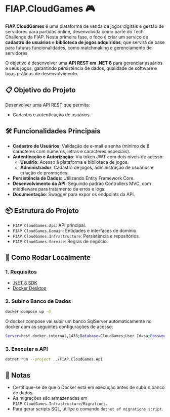 # FIAP.CloudGames 🎮

**FIAP.CloudGames** é uma plataforma de venda de jogos digitais e gestão de servidores para partidas online, desenvolvida como parte do Tech Challenge da FIAP. Nesta primeira fase, o foco é criar um serviço de **cadastro de usuários** e **biblioteca de jogos adquiridos**, que servirá de base para futuras funcionalidades, como matchmaking e gerenciamento de servidores.

O objetivo é desenvolver uma **API REST em .NET 8** para gerenciar usuários e seus jogos, garantindo persistência de dados, qualidade de software e boas práticas de desenvolvimento.

## 📋 Objetivo do Projeto

Desenvolver uma API REST que permita:
- Cadastro e autenticação de usuários.

## 🛠️ Funcionalidades Principais

- **Cadastro de Usuários**: Validação de e-mail e senha (mínimo de 8 caracteres com números, letras e caracteres especiais).
- **Autenticação e Autorização**: Via token JWT com dois níveis de acesso:
  - **Usuário**: Acesso à plataforma e biblioteca de jogos.
  - **Administrador**: Cadastro de jogos, administração de usuários e criação de promoções.
- **Persistência de Dados**: Utilizando Entity Framework Core.
- **Desenvolvimento da API**: Seguindo padrão Controllers MVC, com middleware para tratamento de erros e logs.
- **Documentação**: Swagger para expor os endpoints da API.

## 📦 Estrutura do Projeto

- `FIAP.CloudGames.Api`: API principal.
- `FIAP.CloudGames.Domain`: Entidades e interfaces de domínio.
- `FIAP.CloudGames.Infrastructure`: Persistência e repositórios.
- `FIAP.CloudGames.Service`: Regras de negócio.

## 🚀 Como Rodar Localmente

### 1. Requisitos

- [.NET 8 SDK](https://dotnet.microsoft.com/en-us/download/dotnet/8.0)
- [Docker Desktop](https://www.docker.com/products/docker-desktop)

### 2. Subir o Banco de Dados

```bash
docker-compose up -d
```

O docker compose vai subir um banco SqlServer automaticamente no docker com as seguintes configurações de acesso:
```bash
Server=host.docker.internal,1433;Database=CloudGames;User Id=sa;Password=YourStrong!Passw0rd;TrustServerCertificate=True;
```

### 3. Executar a API

```bash
dotnet run --project ../FIAP.CloudGames.Api
```

## 📝 Notas

- Certifique-se de que o Docker está em execução antes de subir o banco de dados.
- As migrações são armazenadas em `FIAP.CloudGames.Infrastructure/Migrations`.
- Para gerar scripts SQL, utilize o comando `dotnet ef migrations script`.
